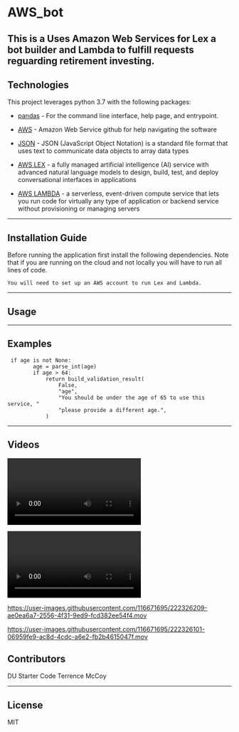 # AWS_bot
This is a Uses Amazon Web Services for Lex a bot builder and Lambda to fulfill requests reguarding retirement investing. 
---

## Technologies

This project leverages python 3.7 with the following packages:

* [pandas](https://github.com/pandas-dev/pandas) - For the command line interface, help page, and entrypoint.

* [AWS](https://github.com/aws) - Amazon Web Service github for help navigating the software

* [JSON](https://github.com/topics/json) - JSON (JavaScript Object Notation) is a standard file format that uses text to communicate data objects to array data types

* [AWS LEX](https://aws.amazon.com/lex/) - a fully managed artificial intelligence (AI) service with advanced natural language models to design, build, test, and deploy conversational interfaces in applications

* [AWS LAMBDA](https://aws.amazon.com/lambda/) - a serverless, event-driven compute service that lets you run code for virtually any type of application or backend service without provisioning or managing servers
---

## Installation Guide

Before running the application first install the following dependencies. Note that if you are running on the cloud and not locally you will have to run all lines of code.

```
You will need to set up an AWS account to run Lex and Lambda.
```


---

## Usage


---

## Examples
```
 if age is not None:
        age = parse_int(age)
        if age > 64:
            return build_validation_result(
                False,
                "age",
                "You should be under the age of 65 to use this service, "
                "please provide a different age.",
            )
```

---

## Videos

![Video1](./video/video1.mov)

![Video1](./video/video2.mov)



https://user-images.githubusercontent.com/116671695/222326209-ae0ea6a7-2556-4f31-9ed9-fcd382ee54f4.mov


https://user-images.githubusercontent.com/116671695/222326101-06959fe9-ac8d-4cdc-a6e2-fb2b4615047f.mov



## Contributors

DU Starter Code
Terrence McCoy


---

## License

MIT
